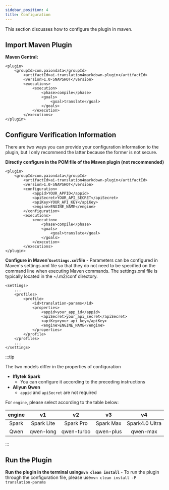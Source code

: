 ```yaml
---
sidebar_position: 4
title: Configuration
---
```


[//]: # (Copyright 2024 Paion Data)

[//]: # (Licensed under the Apache License, Version 2.0 &#40;the "License"&#41;;)
[//]: # (you may not use this file except in compliance with the License.)
[//]: # (You may obtain a copy of the License at)

[//]: # (    http://www.apache.org/licenses/LICENSE-2.0)

[//]: # (Unless required by applicable law or agreed to in writing, software)
[//]: # (distributed under the License is distributed on an "AS IS" BASIS,)
[//]: # (WITHOUT WARRANTIES OR CONDITIONS OF ANY KIND, either express or implied.)
[//]: # (See the License for the specific language governing permissions and)
[//]: # (limitations under the License.)

This section discusses how to configure the plugin in maven.

## Import Maven Plugin
**Maven Central:**
```
<plugin>
    <groupId>com.paiondata</groupId>
        <artifactId>ai-translation4markdown-plugin</artifactId>
        <version>1.0-SNAPSHOT</version>
        <executions>
            <execution>
                <phase>compile</phase>
                <goals>
                    <goal>translate</goal>
                </goals>
            </execution>
        </executions>
</plugin>
```

## Configure Verification Information

There are two ways you can provide your configuration information to the plugin, but I only recommend the latter because
the former is not secure.

**Directly configure in the POM file of the Maven plugin (not recommended)**
```
<plugin>
    <groupId>com.paiondata</groupId>
        <artifactId>ai-translation4markdown-plugin</artifactId>
        <version>1.0-SNAPSHOT</version>
        <configuration>
            <appid>YOUR_APPID</appid>
            <apiSecret>YOUR_API_SECRET</apiSecret>
            <apiKey>YOUR_API_KEY</apiKey>
            <engine>ENGINE_NAME</engine>
        </configuration>
        <executions>
            <execution>
                <phase>compile</phase>
                <goals>
                    <goal>translate</goal>
                </goals>
            </execution>
        </executions>
</plugin>
```
**Configure in Maven's`settings.xml`file**
    - Parameters can be configured in Maven's settings.xml file so that they do not need to be specified on the command
line when executing Maven commands. The settings.xml file is typically located in the ~/.m2/conf directory.
```
<settings>
    ...
    <profiles>
        <profile>
            <id>translation-params</id>
            <properties>
                <appid>your_app_id</appid>
                <apiSecret>your_api_secret</apiSecret>
                <apiKey>your_api_key</apiKey>
                <engine>ENGINE_NAME</engine>
            </properties>
        </profile>
    </profiles>
    ...
</settings>
```

:::tip

The two models differ in the properties of configuration

- **Iflytek Spark**
    - You can configure it according to the preceding instructions
- **Aliyun Qwen**
    - `appid` and `apiSecret` are not required

For `engine`, please select according to the table below:

| engine |     v1     |     v2     |    v3     |       v4       |
|:------:|:----------:|:----------:|:---------:|:--------------:|
| Spark  | Spark Lite | Spark Pro  | Spark Max | Spark4.0 Ultra |
|  Qwen  | qwen-long  | qwen-turbo | qwen-plus |    qwen-max    |

:::

## Run the Plugin
**Run the plugin in the terminal using`mvn clean install`**
    - To run the plugin through the configuration file, please use`mvn clean install -P translation-params`